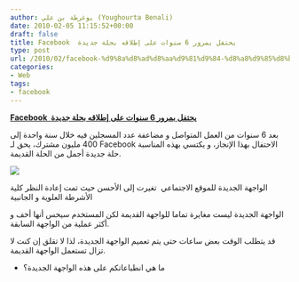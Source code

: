 ```yaml
---
author: يوغرطة بن علي (Youghourta Benali)
date: 2010-02-05 11:15:52+00:00
draft: false
title: Facebook  يحتفل بمرور 6 سنوات على إطلاقه بحلة جديدة
type: post
url: /2010/02/facebook-%d9%8a%d8%ad%d8%aa%d9%81%d9%84-%d8%a8%d9%85%d8%b1%d9%88%d8%b1-6-%d8%b3%d9%86%d9%88%d8%a7%d8%aa-%d8%b9%d9%84%d9%89-%d8%a5%d8%b7%d9%84%d8%a7%d9%82%d9%87-%d8%a8%d8%ad%d9%84%d8%a9-%d8%ac%d8%af/
categories:
- Web
tags:
- facebook
---
```


[**Facebook  يحتفل بمرور 6 سنوات على إطلاقه بحلة جديدة**](http://www.it-scoop.com/2010/02/facebook-%d9%8a%d8%ad%d8%aa%d9%81%d9%84-%d8%a8%d9%85%d8%b1%d9%88%d8%b1-6-%d8%b3%d9%86%d9%88%d8%a7%d8%aa-%d8%b9%d9%84%d9%89-%d8%a5%d8%b7%d9%84%d8%a7%d9%82%d9%87-%d8%a8%d8%ad%d9%84%d8%a9-%d8%ac%d8%af/)


بعد 6 سنوات من العمل المتواصل و مضاعفة عدد المسجلين فيه خلال سنة واحدة إلى 400 مليون مشترك، يحق لـ Facebook الاحتفال بهذا الإنجاز، و يكتسي بهذه المناسبة حلة جديدة أجمل من الحلة القديمة.

[![](http://www.it-scoop.com/wp-content/uploads/2010/02/Facebook-UI.jpg)
](http://www.it-scoop.com/2010/02/facebook-%d9%8a%d8%ad%d8%aa%d9%81%d9%84-%d8%a8%d9%85%d8%b1%d9%88%d8%b1-6-%d8%b3%d9%86%d9%88%d8%a7%d8%aa-%d8%b9%d9%84%d9%89-%d8%a5%d8%b7%d9%84%d8%a7%d9%82%d9%87-%d8%a8%d8%ad%d9%84%d8%a9-%d8%ac%d8%af/)

الواجهة الجديدة للموقع الاجتماعي  تغيرت إلى الأحسن حيث تمت إعادة النظر كلية الأشرطة العلوية و الجانبية

الواجهة الجديدة ليست مغايرة تماما للواجهة القديمة لكن المستخدم سيحس أنها أخف و أكثر عملية من الواجهة السابقة.

قد يتطلب الوقت بعض ساعات حتى يتم تعميم الواجهة الجديدة، لذا لا تقلق إن كنت لا تزال تستعمل الواجهة القديمة.

- ما هي انطباعاتكم على هذه الواجهة الجديدة؟

